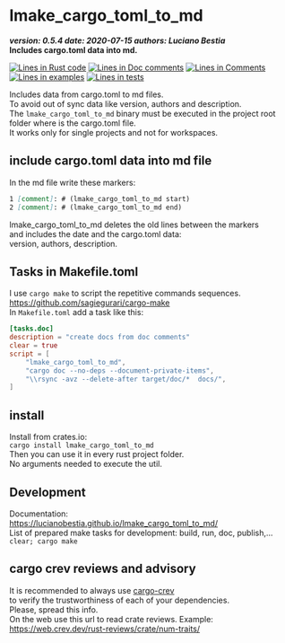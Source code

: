 [comment]: # (lmake_md_to_doc_comments segment start A)

# lmake_cargo_toml_to_md

[comment]: # (lmake_cargo_toml_to_md start)

***version: 0.5.4  date: 2020-07-15 authors: Luciano Bestia***  
**Includes cargo.toml data into md.**

[comment]: # (lmake_cargo_toml_to_md end)

[comment]: # (lmake_lines_of_code start)
[![Lines in Rust code](https://img.shields.io/badge/Lines_in_Rust-108-green.svg)](https://github.com/LucianoBestia/lmake_cargo_toml_to_md/)
[![Lines in Doc comments](https://img.shields.io/badge/Lines_in_Doc_comments-81-blue.svg)](https://github.com/LucianoBestia/lmake_cargo_toml_to_md/)
[![Lines in Comments](https://img.shields.io/badge/Lines_in_comments-13-purple.svg)](https://github.com/LucianoBestia/lmake_cargo_toml_to_md/)
[![Lines in examples](https://img.shields.io/badge/Lines_in_examples-0-yellow.svg)](https://github.com/LucianoBestia/lmake_cargo_toml_to_md/)
[![Lines in tests](https://img.shields.io/badge/Lines_in_tests-0-orange.svg)](https://github.com/LucianoBestia/lmake_cargo_toml_to_md/)

[comment]: # (lmake_lines_of_code end)

Includes data from cargo.toml to md files.  
To avoid out of sync data like version, authors and description.  
The `lmake_cargo_toml_to_md` binary must be executed in the project root folder where is the cargo.toml file.  
It works only for single projects and not for workspaces.  

## include cargo.toml data into md file

In the md file write these markers:  

```markdown
1 [comment]: # (lmake_cargo_toml_to_md start)
2 [comment]: # (lmake_cargo_toml_to_md end)
```

lmake_cargo_toml_to_md deletes the old lines between the markers  
and includes the date and the cargo.toml data:  
version, authors, description.  

## Tasks in Makefile.toml  

I use `cargo make` to script the repetitive commands sequences.  
<https://github.com/sagiegurari/cargo-make>  
In `Makefile.toml` add a task like this:  

```toml
[tasks.doc]
description = "create docs from doc comments"
clear = true
script = [
    "lmake_cargo_toml_to_md",
    "cargo doc --no-deps --document-private-items",
    "\\rsync -avz --delete-after target/doc/*  docs/",
]
```

[comment]: # (lmake_md_to_doc_comments segment end A)

[comment]: # (lmake_md_to_doc_comments segment start B)

## install

Install from crates.io:  
`cargo install lmake_cargo_toml_to_md`  
Then you can use it in every rust project folder.  
No arguments needed to execute the util.  

## Development

Documentation:  
<https://lucianobestia.github.io/lmake_cargo_toml_to_md/>  
List of prepared make tasks for development: build, run, doc, publish,...  
`clear; cargo make`  

[comment]: # (lmake_md_to_doc_comments segment end B)

## cargo crev reviews and advisory

It is recommended to always use [cargo-crev](https://github.com/crev-dev/cargo-crev)  
to verify the trustworthiness of each of your dependencies.  
Please, spread this info.  
On the web use this url to read crate reviews. Example:  
<https://web.crev.dev/rust-reviews/crate/num-traits/>  
